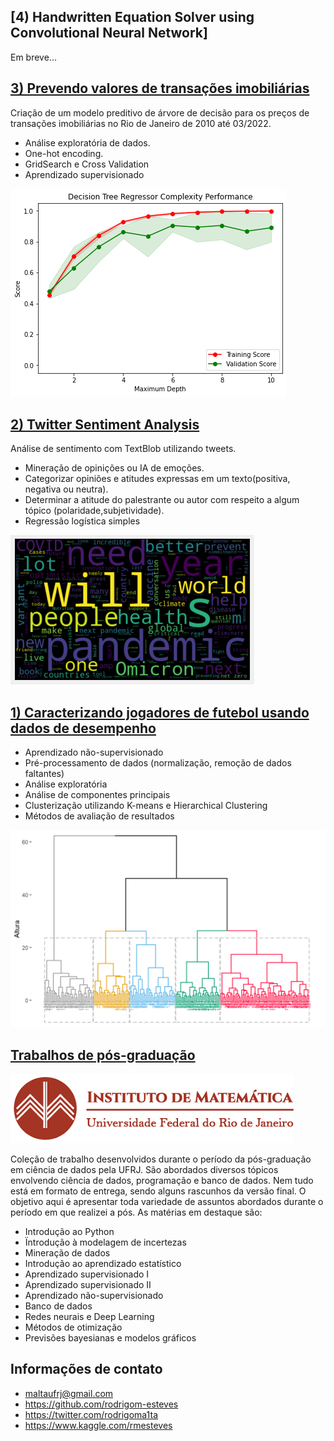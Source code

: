 ## [4) Handwritten Equation Solver using Convolutional Neural Network]
Em breve...

## [3) Prevendo valores de transações imobiliárias](https://github.com/rodrigom-esteves/Projetos/blob/main/An%C3%A1lise%20imobili%C3%A1ria%20Rio%20de%20Janeiro.ipynb)
Criação de um modelo preditivo de árvore de decisão para os preços de transações imobiliárias no Rio de Janeiro de 2010 até 03/2022.
* Análise exploratória de dados.
* One-hot encoding.
* GridSearch e Cross Validation
* Aprendizado supervisionado

![](/images/imagem_projeto_imobiliaria.png)

## [2) Twitter Sentiment Analysis](https://github.com/rodrigom-esteves/Projetos/blob/main/Twitter%20Sentiment%20Analysis.ipynb)
Análise de sentimento com TextBlob utilizando tweets.
* Mineração de opinições ou IA de emoções.
* Categorizar opiniões e atitudes expressas em um texto(positiva, negativa ou neutra).
* Determinar a atitude do palestrante ou autor com respeito a algum tópico (polaridade,subjetividade).
* Regressão logística simples

![](/images/wordcloud.png)

## [1) Caracterizando jogadores de futebol usando dados de desempenho](https://github.com/rodrigom-esteves/trabalhos_pos_ciencia_de_dados/blob/main/Aprendizado%20n%C3%A3o-supervisionado/premier_final.pdf)
* Aprendizado não-supervisionado
* Pré-processamento de dados (normalização, remoção de dados faltantes)
* Análise exploratória
* Análise de componentes principais
* Clusterização utilizando K-means e Hierarchical Clustering
* Métodos de avaliação de resultados

![](/images/img1.png)

## [Trabalhos de pós-graduação](https://github.com/rodrigom-esteves/trabalhos_pos_ciencia_de_dados)

![](/images/imufrjlogo.png)

Coleção de trabalho desenvolvidos durante o período da pós-graduação em ciência de dados pela UFRJ. São abordados diversos tópicos envolvendo ciência de dados, programação e banco de dados. Nem tudo está em formato de entrega, sendo alguns rascunhos da versão final. O objetivo aqui é apresentar toda variedade de assuntos abordados durante o período em que realizei a pós. As matérias em destaque são: 
* Introdução ao Python
* Ïntrodução à modelagem de incertezas
* Mineração de dados
* Introdução ao aprendizado estatístico
* Aprendizado supervisionado I
* Aprendizado supervisionado II
* Aprendizado não-supervisionado
* Banco de dados
* Redes neurais e Deep Learning
* Métodos de otimização
* Previsões bayesianas e modelos gráficos

## Informações de contato
* maltaufrj@gmail.com
* https://github.com/rodrigom-esteves
* https://twitter.com/rodrigoma1ta
* https://www.kaggle.com/rmesteves
